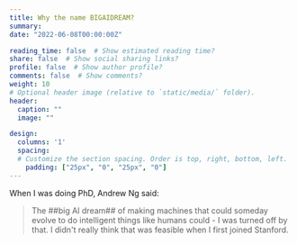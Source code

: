 ```yaml
---
title: Why the name BIGAIDREAM?
summary: 
date: "2022-06-08T00:00:00Z"

reading_time: false  # Show estimated reading time?
share: false  # Show social sharing links?
profile: false  # Show author profile?
comments: false  # Show comments?
weight: 10
# Optional header image (relative to `static/media/` folder).
header:
  caption: ""
  image: ""

design:
  columns: '1'
  spacing:
  # Customize the section spacing. Order is top, right, bottom, left.
    padding: ["25px", "0", "25px", "0"]
---
```

When I was doing PhD, Andrew Ng said:

> The ##big AI dream## of making machines that could someday evolve to do intelligent things like humans could - I was turned off by that. I didn't really think that was feasible when I first joined Stanford. 
